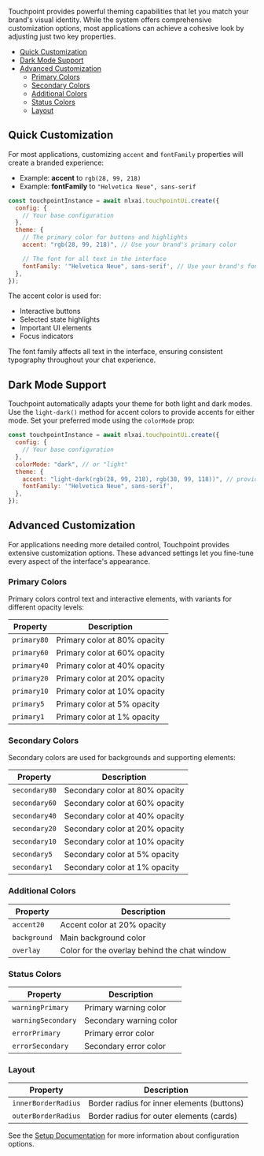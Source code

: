 Touchpoint provides powerful theming capabilities that let you match your brand's visual identity. While the system offers comprehensive customization options, most applications can achieve a cohesive look by adjusting just two key properties.

- [Quick Customization](#quick-customization)
- [Dark Mode Support](#dark-mode-support)
- [Advanced Customization](#advanced-customization)
  - [Primary Colors](#primary-colors)
  - [Secondary Colors](#secondary-colors)
  - [Additional Colors](#additional-colors)
  - [Status Colors](#status-colors)
  - [Layout](#layout)

## Quick Customization

For most applications, customizing `accent` and `fontFamily` properties will create a branded experience:

- Example: **accent** to `rgb(28, 99, 218)`
- Example: **fontFamily** to `"Helvetica Neue", sans-serif`

```javascript
const touchpointInstance = await nlxai.touchpointUi.create({
  config: {
    // Your base configuration
  },
  theme: {
    // The primary color for buttons and highlights
    accent: "rgb(28, 99, 218)", // Use your brand's primary color

    // The font for all text in the interface
    fontFamily: '"Helvetica Neue", sans-serif', // Use your brand's font
  },
});
```

The accent color is used for:

- Interactive buttons
- Selected state highlights
- Important UI elements
- Focus indicators

The font family affects all text in the interface, ensuring consistent typography throughout your chat experience.

## Dark Mode Support

Touchpoint automatically adapts your theme for both light and dark modes. Use the `light-dark()` method for accent colors to provide accents for either mode. Set your preferred mode using the `colorMode` prop:

```javascript
const touchpointInstance = await nlxai.touchpointUi.create({
  config: {
    // Your base configuration
  },
  colorMode: "dark", // or "light"
  theme: {
    accent: "light-dark(rgb(28, 99, 218), rgb(38, 99, 118))", // provide accent for both dark and light mode.
    fontFamily: '"Helvetica Neue", sans-serif',
  },
});
```

## Advanced Customization

For applications needing more detailed control, Touchpoint provides extensive customization options. These advanced settings let you fine-tune every aspect of the interface's appearance.

### Primary Colors

Primary colors control text and interactive elements, with variants for different opacity levels:

| Property    | Description                  |
| ----------- | ---------------------------- |
| `primary80` | Primary color at 80% opacity |
| `primary60` | Primary color at 60% opacity |
| `primary40` | Primary color at 40% opacity |
| `primary20` | Primary color at 20% opacity |
| `primary10` | Primary color at 10% opacity |
| `primary5`  | Primary color at 5% opacity  |
| `primary1`  | Primary color at 1% opacity  |

### Secondary Colors

Secondary colors are used for backgrounds and supporting elements:

| Property      | Description                    |
| ------------- | ------------------------------ |
| `secondary80` | Secondary color at 80% opacity |
| `secondary60` | Secondary color at 60% opacity |
| `secondary40` | Secondary color at 40% opacity |
| `secondary20` | Secondary color at 20% opacity |
| `secondary10` | Secondary color at 10% opacity |
| `secondary5`  | Secondary color at 5% opacity  |
| `secondary1`  | Secondary color at 1% opacity  |

### Additional Colors

| Property     | Description                                  |
| ------------ | -------------------------------------------- |
| `accent20`   | Accent color at 20% opacity                  |
| `background` | Main background color                        |
| `overlay`    | Color for the overlay behind the chat window |

### Status Colors

| Property           | Description             |
| ------------------ | ----------------------- |
| `warningPrimary`   | Primary warning color   |
| `warningSecondary` | Secondary warning color |
| `errorPrimary`     | Primary error color     |
| `errorSecondary`   | Secondary error color   |

### Layout

| Property            | Description                                |
| ------------------- | ------------------------------------------ |
| `innerBorderRadius` | Border radius for inner elements (buttons) |
| `outerBorderRadius` | Border radius for outer elements (cards)   |

See the [Setup Documentation](/touchpoint-ui-setup) for more information about configuration options.
